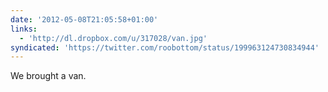 ```yaml
---
date: '2012-05-08T21:05:58+01:00'
links:
  - 'http://dl.dropbox.com/u/317028/van.jpg'
syndicated: 'https://twitter.com/roobottom/status/199963124730834944'
---
```

We brought a van. 
